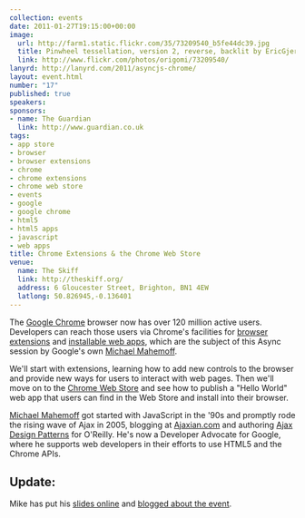 ```yaml
--- 
collection: events
date: 2011-01-27T19:15:00+00:00
image: 
  url: http://farm1.static.flickr.com/35/73209540_b5fe44dc39.jpg
  title: Pinwheel tessellation, version 2, reverse, backlit by EricGjerde, on Flickr
  link: http://www.flickr.com/photos/origomi/73209540/
lanyrd: http://lanyrd.com/2011/asyncjs-chrome/
layout: event.html
number: "17"
published: true
speakers: 
sponsors:
- name: The Guardian
  link: http://www.guardian.co.uk
tags: 
- app store
- browser
- browser extensions
- chrome
- chrome extensions
- chrome web store
- events
- google
- google chrome
- html5
- html5 apps
- javascript
- web apps
title: Chrome Extensions & the Chrome Web Store
venue: 
  name: The Skiff
  link: http://theskiff.org/
  address: 6 Gloucester Street, Brighton, BN1 4EW
  latlong: 50.826945,-0.136401
---
```


<p class="summary">The <a href="http://www.google.com/chrome">Google Chrome</a> browser now has over 120 million active users. Developers can reach those users via Chrome's facilities for <a href="https://chrome.google.com/extensions/">browser extensions</a> and <a href="http://www.google.com/chrome/intl/en/more/webstore.html">installable web apps</a>, which are the subject of this Async session by Google's own <a href="http://twitter.com/mahemoff">Michael Mahemoff</a>.</p>

<p>We'll start with extensions, learning how to add new controls to the browser and provide new ways for users to interact with web pages. Then we'll move on to the <a href="https://chrome.google.com/webstore">Chrome Web Store</a> and see how to publish a "Hello World" web app that users can find in the Web Store and install into their browser.</p>

<p><a href="http://mahemoff.com">Michael Mahemoff</a> got started with JavaScript in the '90s and promptly rode the rising wave of Ajax in 2005, blogging at <a href="http://ajaxian.com">Ajaxian.com</a> and authoring <a href="http://oreilly.com/catalog/9780596101800/">Ajax Design Patterns</a> for O'Reilly. He's now a Developer Advocate for Google, where he supports web developers in their efforts to use HTML5 and the Chrome APIs.</p>

<h2>Update:</h2>
<p>Mike has put his <a href="http://prez.mahemoff.com/async-chrome">slides online</a> and <a href="http://softwareas.com/asyncjs-talk-on-chrome-extensions-and-chrome-web-store">blogged about the event</a>.</p>
